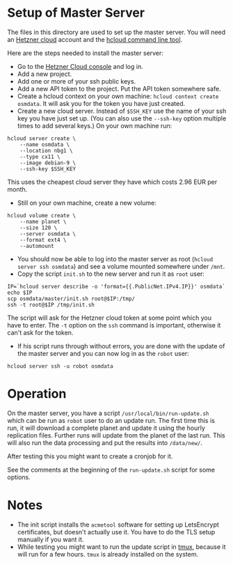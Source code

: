 
# Setup of Master Server

The files in this directory are used to set up the master server. You will
need an [Hetzner cloud](https://www.hetzner.com/cloud) account and the
[hcloud command line tool](https://github.com/hetznercloud/cli).

Here are the steps needed to install the master server:

* Go to the [Hetzner Cloud console](https://console.hetzner.cloud/) and log
  in.
* Add a new project.
* Add one or more of your ssh public keys.
* Add a new API token to the project. Put the API token somewhere safe.
* Create a hcloud context on your own machine: `hcloud context create osmdata`.
  It will ask you for the token you have just created.
* Create a new cloud server. Instead of `$SSH_KEY` use the name of your ssh
  key you have just set up. (You can also use the `--ssh-key` option multiple
  times to add several keys.) On your own machine run:

```
hcloud server create \
    --name osmdata \
    --location nbg1 \
    --type cx11 \
    --image debian-9 \
    --ssh-key $SSH_KEY
```

This uses the cheapest cloud server they have which costs 2.96 EUR per month.

* Still on your own machine, create a new volume:

```
hcloud volume create \
    --name planet \
    --size 120 \
    --server osmdata \
    --format ext4 \
    --automount
```

* You should now be able to log into the master server as root (`hcloud server
  ssh osmdata`) and see a volume mounted somewhere under `/mnt`.
* Copy the script `init.sh` to the new server and run it as `root` user:

```
IP=`hcloud server describe -o 'format={{.PublicNet.IPv4.IP}}' osmdata`
echo $IP
scp osmdata/master/init.sh root@$IP:/tmp/
ssh -t root@$IP /tmp/init.sh
```

The script will ask for the Hetzner cloud token at some point which you have to
enter. The `-t` option on the `ssh` command is important, otherwise it can't
ask for the token.

* If his script runs through without errors, you are done with the update of
  the master server and you can now log in as the `robot` user:

```
hcloud server ssh -u robot osmdata
```

# Operation

On the master server, you have a script `/usr/local/bin/run-update.sh` which
can be run as `robot` user to do an update run. The first time this is run, it
will download a complete planet and update it using the hourly replication
files. Further runs will update from the planet of the last run. This will also
run the data processing and put the results into `/data/new/`.

After testing this you might want to create a cronjob for it.

See the comments at the beginning of the `run-update.sh` script for some
options.


# Notes

* The init script installs the `acmetool` software for setting up LetsEncrypt
  certificates, but doesn't actually use it. You have to do the TLS setup
  manually if you want it.
* While testing you might want to run the update script in
  [tmux](https://github.com/tmux/tmux), because it will run for a few hours.
  `tmux` is already installed on the system.

